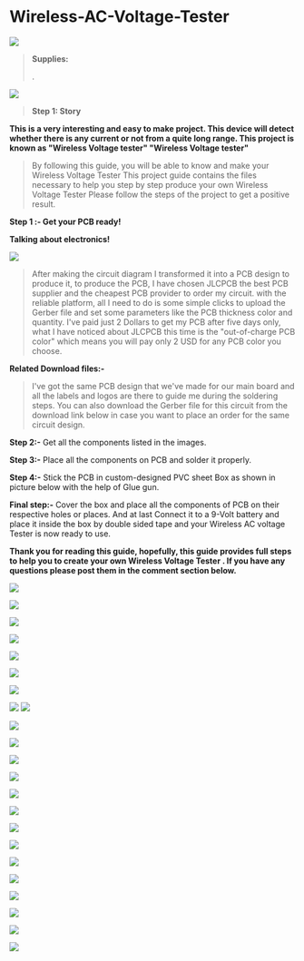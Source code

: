 # Wireless-AC-Voltage-Tester



![](vertopal_9bcaed33e8184cd99a66f9fa6dcf44f2/media/image2.png)

> 
>
> **Supplies:**
>
> .

![](vertopal_9bcaed33e8184cd99a66f9fa6dcf44f2/media/image3.png)
> **Step 1: Story**

**This is a very interesting and easy to make project. This device will
detect whether there is any current or not from a quite long range. This
project is known as \"Wireless Voltage tester\" \"Wireless Voltage
tester\"**

> By following this guide, you will be able to know and make your
> Wireless Voltage Tester This project guide contains the files necessary
> to help you step by step produce your own Wireless Voltage Tester
> Please follow the steps of the project to get a positive result.


**Step 1 :- Get your PCB ready!**

**Talking about electronics!**

![](vertopal_9bcaed33e8184cd99a66f9fa6dcf44f2/media/image4.png)

> After making the circuit diagram I transformed it into a PCB design to
> produce it, to produce the PCB, I have chosen JLCPCB the best PCB
> supplier and the cheapest PCB provider to order my circuit. with the
> reliable platform, all I need to do is some simple clicks to upload
> the Gerber file and set some parameters like the PCB thickness color
> and quantity. I've paid just 2 Dollars to get my PCB after five days
> only, what I have noticed about JLCPCB this time is the
> \"out-of-charge PCB color\" which means you will pay only 2 USD for
> any PCB color you choose.

**Related Download files:-**

> I've got the same PCB design that we've made for our main board and
> all the labels and logos are there to guide me during the soldering
> steps. You can also download the Gerber file for this circuit from the
> download link below in case you want to place an order for the same
> circuit design.

**Step 2:-** Get all the components listed in the images.

**Step 3:-** Place all the components on PCB and solder it properly.

**Step 4:-** Stick the PCB in custom-designed PVC sheet Box as shown in
picture below with the help of Glue gun.

**Final step:-** Cover the box and place all the components of PCB on
their respective holes or places. And at last Connect it to a 9-Volt
battery and place it inside the box by double sided tape and your
Wireless AC voltage Tester is now ready to use.

**Thank you for reading this guide, hopefully, this guide provides full
steps to help you to create your own Wireless Voltage Tester . If you
have any questions please post them in the comment section below.**

![](vertopal_9bcaed33e8184cd99a66f9fa6dcf44f2/media/image5.png)

![](vertopal_9bcaed33e8184cd99a66f9fa6dcf44f2/media/image6.png)

![](vertopal_9bcaed33e8184cd99a66f9fa6dcf44f2/media/image7.png)


![](vertopal_9bcaed33e8184cd99a66f9fa6dcf44f2/media/image8.png)

![](vertopal_9bcaed33e8184cd99a66f9fa6dcf44f2/media/image9.png)

![](vertopal_9bcaed33e8184cd99a66f9fa6dcf44f2/media/image10.png)

![](vertopal_9bcaed33e8184cd99a66f9fa6dcf44f2/media/image11.png)



![](vertopal_9bcaed33e8184cd99a66f9fa6dcf44f2/media/image12.png)
![](vertopal_9bcaed33e8184cd99a66f9fa6dcf44f2/media/image13.png)


![](vertopal_9bcaed33e8184cd99a66f9fa6dcf44f2/media/image14.png)

![](vertopal_9bcaed33e8184cd99a66f9fa6dcf44f2/media/image15.png)


![](vertopal_9bcaed33e8184cd99a66f9fa6dcf44f2/media/image16.png)

![](vertopal_9bcaed33e8184cd99a66f9fa6dcf44f2/media/image17.png)


![](vertopal_9bcaed33e8184cd99a66f9fa6dcf44f2/media/image18.png)

![](vertopal_9bcaed33e8184cd99a66f9fa6dcf44f2/media/image19.png)


![](vertopal_9bcaed33e8184cd99a66f9fa6dcf44f2/media/image20.png)

![](vertopal_9bcaed33e8184cd99a66f9fa6dcf44f2/media/image21.png)


![](vertopal_9bcaed33e8184cd99a66f9fa6dcf44f2/media/image12.png)

![](vertopal_9bcaed33e8184cd99a66f9fa6dcf44f2/media/image22.png)

![](vertopal_9bcaed33e8184cd99a66f9fa6dcf44f2/media/image15.png)

![](vertopal_9bcaed33e8184cd99a66f9fa6dcf44f2/media/image23.png)


![](vertopal_9bcaed33e8184cd99a66f9fa6dcf44f2/media/image24.png)

![](vertopal_9bcaed33e8184cd99a66f9fa6dcf44f2/media/image25.png)

